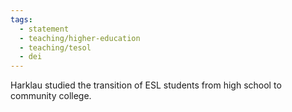 ```yaml
---
tags:
  - statement
  - teaching/higher-education
  - teaching/tesol
  - dei
---
```


Harklau studied the transition of ESL students from high school to community college.